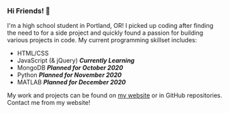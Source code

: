 ### Hi Friends! :tada:

I'm a high school student in Portland, OR! I picked up coding after finding the need to for a side project and quickly found a passion for building various projects in code. My current programming skillset includes:
* HTML/CSS
* JavaScript (& jQuery) **_Currently Learning_**
* MongoDB **_Planned for October 2020_**
* Python **_Planned for November 2020_**
* MATLAB **_Planned for December 2020_**

My work and projects can be found on [my website](https://marvinlin.me) or in GitHub repositories. Contact me from my website!
<!--
**marvinlinn/marvinlinn** is a ✨ _special_ ✨ repository because its `README.md` (this file) appears on your GitHub profile.

Here are some ideas to get you started:

- 🔭 I’m currently working on ...
- 🌱 I’m currently learning ...
- 👯 I’m looking to collaborate on ...
- 🤔 I’m looking for help with ...
- 💬 Ask me about ...
- 📫 How to reach me: ...
- 😄 Pronouns: ...
- ⚡ Fun fact: ...
-->
